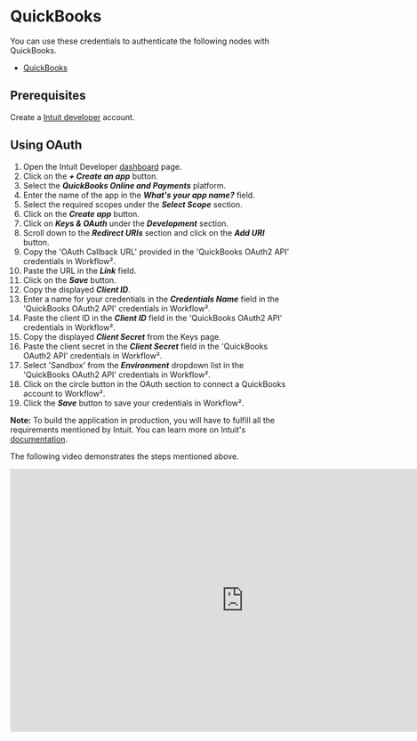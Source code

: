 # QuickBooks

You can use these credentials to authenticate the following nodes with QuickBooks.
- [QuickBooks](/workflow/integrations/nodes/n8n-nodes-base.quickbooks/)

## Prerequisites

Create a [Intuit developer](https://developer.intuit.com/) account.

## Using OAuth

<!-- !!! tip ⛅️ Note fordoc2app.cloudintegration.eu users
    You'll only need to enter the Credentials Name and click on the circle button in the OAuth section to connect your QuickBooks account to Workflow².
 -->

1. Open the Intuit Developer [dashboard](https://developer.intuit.com/app/developer/dashboard) page.
2. Click on the ***+ Create an app*** button.
3. Select the ***QuickBooks Online and Payments*** platform.
4. Enter the name of the app in the ***What's your app name?*** field.
5. Select the required scopes under the ***Select Scope*** section.
6. Click on the ***Create app*** button.
7. Click on ***Keys & OAuth*** under the ***Development*** section.
8. Scroll down to the ***Redirect URIs*** section and click on the ***Add URI*** button.
9. Copy the 'OAuth Callback URL' provided in the 'QuickBooks OAuth2 API' credentials in Workflow².
10. Paste the URL in the ***Link*** field.
11. Click on the ***Save*** button.
12. Copy the displayed ***Client ID***.
13. Enter a name for your credentials in the ***Credentials Name*** field in the 'QuickBooks OAuth2 API' credentials in Workflow².
14. Paste the client ID in the ***Client ID*** field in the 'QuickBooks OAuth2 API' credentials in Workflow².
15. Copy the displayed ***Client Secret*** from the Keys page.
16. Paste the client secret in the ***Client Secret*** field in the 'QuickBooks OAuth2 API' credentials in Workflow².
17. Select 'Sandbox' from the ***Environment*** dropdown list in the 'QuickBooks OAuth2 API' credentials in Workflow².
18. Click on the circle button in the OAuth section to connect a QuickBooks account to Workflow².
19. Click the ***Save*** button to save your credentials in Workflow².

**Note:** To build the application in production, you will have to fulfill all the requirements mentioned by Intuit. You can learn more on Intuit's [documentation](https://developer.intuit.com/app/developer/qbo/docs/go-live).

The following video demonstrates the steps mentioned above.

<div class="video-container">
<iframe width="840" height="472.5" src="https://www.youtube.com/embed/yAUDkgK74XY" frameborder="0" allow="accelerometer; autoplay; clipboard-write; encrypted-media; gyroscope; picture-in-picture" allowfullscreen></iframe>
</div>
